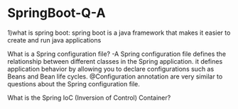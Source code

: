 # SpringBoot-Q-A

1)what is spring boot:
spring boot is a java framework that makes it easier to create and run java applications


What is a Spring configuration file?
-A Spring configuration file defines the relationship between different classes in the Spring application.
it defines application behavior by allowing you to declare configurations such as Beans and Bean life cycles.
@Configuration annotation are very similar to questions about the Spring configuration file.

What is the Spring IoC (Inversion of Control) Container?


